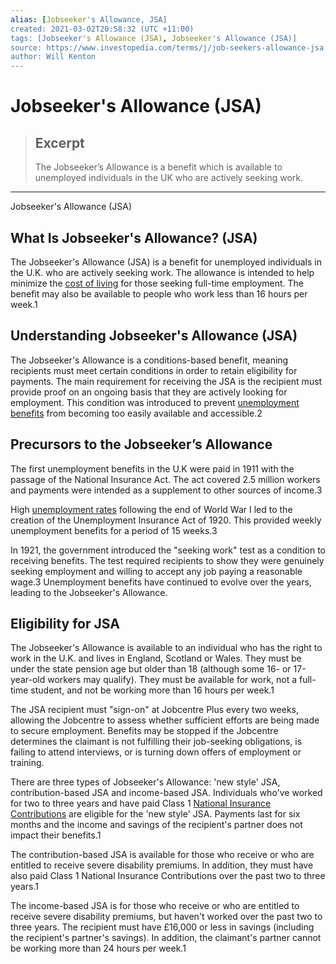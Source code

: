 ```yaml
---
alias: [Jobseeker's Allowance, JSA]
created: 2021-03-02T20:58:32 (UTC +11:00)
tags: [Jobseeker's Allowance (JSA), Jobseeker's Allowance (JSA)]
source: https://www.investopedia.com/terms/j/job-seekers-allowance-jsa.asp
author: Will Kenton
---
```


# Jobseeker's Allowance (JSA)

> ## Excerpt
> The Jobseeker’s Allowance is a benefit which is available to unemployed individuals in the UK who are actively seeking work.

---

Jobseeker's Allowance (JSA)
## What Is Jobseeker's Allowance? (JSA)

The Jobseeker's Allowance (JSA) is a benefit for unemployed individuals in the U.K. who are actively seeking work. The allowance is intended to help minimize the [cost of living](https://www.investopedia.com/terms/c/cost-of-living.asp) for those seeking full-time employment. The benefit may also be available to people who work less than 16 hours per week.1

## Understanding Jobseeker's Allowance (JSA)

The Jobseeker's Allowance is a conditions-based benefit, meaning recipients must meet certain conditions in order to retain eligibility for payments. The main requirement for receiving the JSA is the recipient must provide proof on an ongoing basis that they are actively looking for employment. This condition was introduced to prevent [unemployment benefits](https://www.investopedia.com/terms/u/unemployment-compensation.asp) from becoming too easily available and accessible.2

## Precursors to the Jobseeker’s Allowance

The first unemployment benefits in the U.K were paid in 1911 with the passage of the National Insurance Act. The act covered 2.5 million workers and payments were intended as a supplement to other sources of income.3

High [unemployment rates](https://www.investopedia.com/terms/u/unemploymentrate.asp) following the end of World War I led to the creation of the Unemployment Insurance Act of 1920. This provided weekly unemployment benefits for a period of 15 weeks.3

In 1921, the government introduced the "seeking work" test as a condition to receiving benefits. The test required recipients to show they were genuinely seeking employment and willing to accept any job paying a reasonable wage.3 Unemployment benefits have continued to evolve over the years, leading to the Jobseeker's Allowance.

## Eligibility for JSA

The Jobseeker's Allowance is available to an individual who has the right to work in the U.K. and lives in England, Scotland or Wales. They must be under the state pension age but older than 18 (although some 16- or 17-year-old workers may qualify). They must be available for work, not a full-time student, and not be working more than 16 hours per week.1

The JSA recipient must "sign-on" at Jobcentre Plus every two weeks, allowing the Jobcentre to assess whether sufficient efforts are being made to secure employment. Benefits may be stopped if the Jobcentre determines the claimant is not fulfilling their job-seeking obligations, is failing to attend interviews, or is turning down offers of employment or training.

There are three types of Jobseeker's Allowance: 'new style' JSA, contribution-based JSA and income-based JSA. Individuals who've worked for two to three years and have paid Class 1 [National Insurance Contributions](https://www.investopedia.com/terms/n/national-insurance-contributions-nic.asp) are eligible for the 'new style' JSA. Payments last for six months and the income and savings of the recipient's partner does not impact their benefits.1

The contribution-based JSA is available for those who receive or who are entitled to receive severe disability premiums. In addition, they must have also paid Class 1 National Insurance Contributions over the past two to three years.1

The income-based JSA is for those who receive or who are entitled to receive severe disability premiums, but haven't worked over the past two to three years. The recipient must have £16,000 or less in savings (including the recipient's partner's savings). In addition, the claimant's partner cannot be working more than 24 hours per week.1
